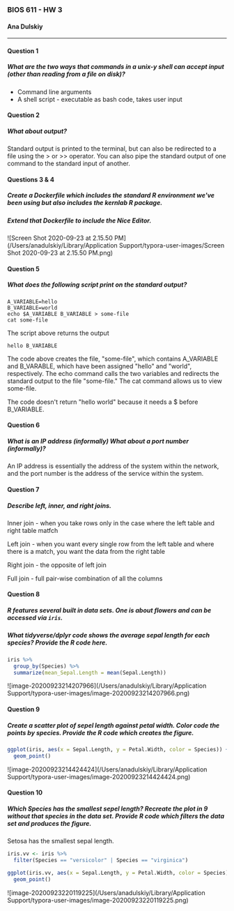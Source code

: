 ### BIOS 611 - HW 3

#### Ana Dulskiy

____

#### Question 1

##### What are the two ways that commands in a unix-y shell can accept input (other than reading from a file on disk)?

- Command line arguments
- A shell script - executable as bash code, takes user input

#### Question 2

##### What about output?

Standard output is printed to the terminal, but can also be redirected to a file using the > or >> operator. You can also pipe the standard output of one command to the standard input of another.

#### Questions 3 & 4

##### Create a Dockerfile which includes the standard R environment we've been using but also includes the kernlab R package.

##### Extend that Dockerfile to include the Nice Editor. 

![Screen Shot 2020-09-23 at 2.15.50 PM](/Users/anadulskiy/Library/Application Support/typora-user-images/Screen Shot 2020-09-23 at 2.15.50 PM.png)

#### Question 5

##### What does the following script print on the standard output?

```
A_VARIABLE=hello
B_VARIABLE=world
echo $A_VARIABLE B_VARIABLE > some-file
cat some-file
```

The script above returns the output 

```
hello B_VARIABLE
```

The code above creates the file, "some-file", which contains A_VARIABLE and B_VARABLE, which have been assigned "hello" and "world", respectively. The echo command calls the two variables and redirects the standard output to the file "some-file." The cat command allows us to view some-file.

The code doesn't return "hello world" because it needs a $ before B_VARIABLE.

#### Question 6

##### What is an IP address (informally) What about a port number (informally)?

An IP address is essentially the address of the system within the network, and the port number is the address of the service within the system. 

#### Question 7

##### Describe left, inner, and right joins.

Inner join - when you take rows only in the case where the left table and right table matfch

Left join - when you want every single row from the left table and where there is a match, you want the data from the right table

Right join - the opposite of left join

Full join - full pair-wise combination of all the columns

#### Question 8

##### R features several built in data sets. One is about flowers and can be accessed via `iris`.

##### What tidyverse/dplyr code shows the average sepal length for each species? Provide the R code here.

```R
iris %>%
  group_by(Species) %>%
  summarize(mean_Sepal.Length = mean(Sepal.Length))
```

![image-20200923214207966](/Users/anadulskiy/Library/Application Support/typora-user-images/image-20200923214207966.png)

#### Question 9

##### Create a scatter plot of sepel length against petal width. Color code the points by species. Provide the R code which creates the figure.

```R
ggplot(iris, aes(x = Sepal.Length, y = Petal.Width, color = Species)) +
  geom_point()
```

![image-20200923214424424](/Users/anadulskiy/Library/Application Support/typora-user-images/image-20200923214424424.png)



#### Question 10

##### Which Species has the smallest sepel length? Recreate the plot in 9 without that species in the data set. Provide R code which filters the data set and produces the figure.

Setosa has the smallest sepal length.

```R
iris.vv <- iris %>%
  filter(Species == "versicolor" | Species == "virginica")

ggplot(iris.vv, aes(x = Sepal.Length, y = Petal.Width, color = Species)) +
  geom_point()

```

![image-20200923220119225](/Users/anadulskiy/Library/Application Support/typora-user-images/image-20200923220119225.png)